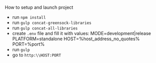 How to setup and launch project

* run `npm install`
* run `gulp concat-greensock-libraries`
* run `gulp concat-all-libraries`
* create `.env` file and fill it with values:
    MODE=development|release
    PLATFORM=standalone
    HOST=%host_address_no_quotes%
    PORT=%port%
* run `gulp`
* go to `http:\\HOST:PORT`